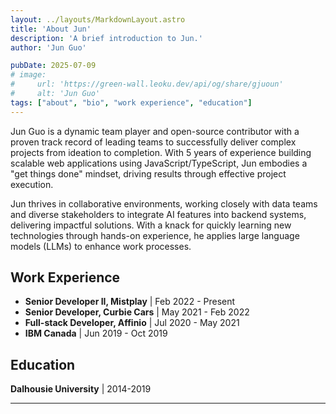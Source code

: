 ```yaml
---
layout: ../layouts/MarkdownLayout.astro
title: 'About Jun'
description: 'A brief introduction to Jun.'
author: 'Jun Guo'

pubDate: 2025-07-09
# image:
#     url: 'https://green-wall.leoku.dev/api/og/share/gjuoun'
#     alt: 'Jun Guo'
tags: ["about", "bio", "work experience", "education"]
---
```


Jun Guo is a dynamic team player and open-source contributor with a proven track record of leading teams to successfully deliver complex projects from ideation to completion. With 5 years of experience building scalable web applications using JavaScript/TypeScript, Jun embodies a "get things done" mindset, driving results through effective project execution.

Jun thrives in collaborative environments, working closely with data teams and diverse stakeholders to integrate AI features into backend systems, delivering impactful solutions. With a knack for quickly learning new technologies through hands-on experience, he applies large language models (LLMs) to enhance work processes.


## Work Experience

- **Senior Developer II, Mistplay** | Feb 2022 - Present
- **Senior Developer, Curbie Cars** | May 2021 - Feb 2022
- **Full-stack Developer, Affinio** | Jul 2020 - May 2021
- **IBM Canada** | Jun 2019 - Oct 2019

## Education

**Dalhousie University** | 2014-2019

---
